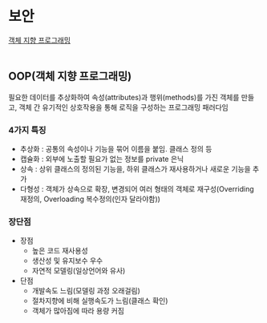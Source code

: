 # 보안
[객체 지향 프로그래밍](#OOP(객체-지향-프로그래밍))<br />
<br />

## OOP(객체 지향 프로그래밍)
필요한 데이터를 추상화하여 속성(attributes)과 행위(methods)를 가진 객체를 만들고, 객체 간 유기적인 상호작용을 통해 로직을 구성하는 프로그래밍 패러다임

### 4가지 특징
- 추상화 : 공통의 속성이나 기능을 묶어 이름을 붙임. 클래스 정의 등
- 캡슐화 : 외부에 노출할 필요가 없는 정보를 private 은닉
- 상속 : 상위 클래스의 정의된 기능을, 하위 클래스가 재사용하거나 새로운 기능을 추가
- 다형성 : 객체가 상속으로 확장, 변경되어 여러 형태의 객체로 재구성(Overriding 재정의, Overloading 복수정의(인자 달라야함))

### 장단점
- 장점
   - 높은 코드 재사용성
   - 생산성 및 유지보수 우수
   - 자연적 모델링(일상언어와 유사)
- 단점
   - 개발속도 느림(모델링 과정 오래걸림)
   - 절차지향에 비해 실행속도가 느림(클래스 확인)
   - 객체가 많아짐에 따라 용량 커짐
<br />
